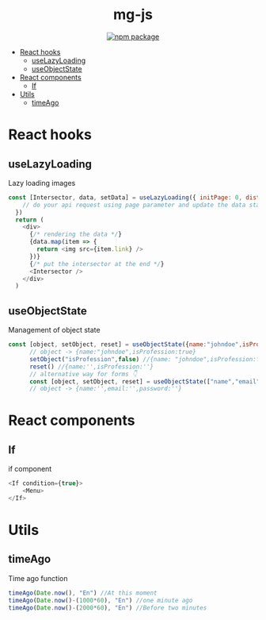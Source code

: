 <div align="center">
  <h1>mg-js</h1>
  <a href="https://www.npmjs.com/package/mg-js">
     <img src="https://img.shields.io/npm/v/mg-js.svg" alt="npm package" />
  </a>
</div>


- [React hooks](#react-hooks)
  - [useLazyLoading](#uselazyloading)
  - [useObjectState](#useobjectstate)
- [React components](#react-components)
  - [If](#if)
- [Utils](#utils)
  - [timeAgo](#timeago)
# React hooks


## useLazyLoading

Lazy loading images

```js
const [Intersector, data, setData] = useLazyLoading({ initPage: 0, distance: "50px", targetPercent: 0.5 }, (page) => {
    // do your api request using page parameter and update the data state 
  })
  return (
    <div>
      {/* rendering the data */}
      {data.map(item => {
        return <img src={item.link} />
      })}
      {/* put the intersector at the end */}
      <Intersector />
    </div>
  )
```

## useObjectState

Management of object state

```js
const [object, setObject, reset] = useObjectState({name:"johndoe",isProfession:true})
      // object -> {name:"johndoe",isProfession:true}
      setObject("isProfession",false) //{name: "johndoe",isProfession:false}
      reset() //{name:'',isProfession:''}
      // alternative way for forms 👇
      const [object, setObject, reset] = useObjectState(["name","email","password"])
      // object -> {name:'',email:'',password:''}
```



# React components

## If

if component

```js
<If condition={true}>
    <Menu>
</If>
```



# Utils

## timeAgo

Time ago function

```js
timeAgo(Date.now(), "En") //At this moment
timeAgo(Date.now()-(1000*60), "En") //one minute ago
timeAgo(Date.now()-(2000*60), "En") //Before two minutes
```
